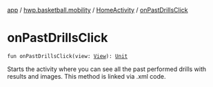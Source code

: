 [app](../../index.md) / [hwp.basketball.mobility](../index.md) / [HomeActivity](index.md) / [onPastDrillsClick](.)

# onPastDrillsClick

`fun onPastDrillsClick(view: `[`View`](https://developer.android.com/reference/android/view/View.html)`): `[`Unit`](https://kotlinlang.org/api/latest/jvm/stdlib/kotlin/-unit/index.html)

Starts the activity where you can see all the past performed drills with results and images.
This method is linked via .xml code.

